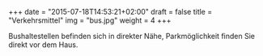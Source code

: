 +++
date = "2015-07-18T14:53:21+02:00"
draft = false
title = "Verkehrsmittel"
img = "bus.jpg"
weight = 4
+++

Bushaltestellen befinden sich in direkter Nähe, Parkmöglichkeit finden Sie direkt vor dem Haus.


